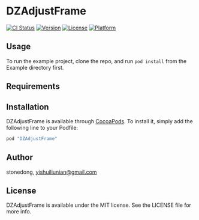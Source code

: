 # DZAdjustFrame

[![CI Status](http://img.shields.io/travis/stonedong/DZAdjustFrame.svg?style=flat)](https://travis-ci.org/stonedong/DZAdjustFrame)
[![Version](https://img.shields.io/cocoapods/v/DZAdjustFrame.svg?style=flat)](http://cocoapods.org/pods/DZAdjustFrame)
[![License](https://img.shields.io/cocoapods/l/DZAdjustFrame.svg?style=flat)](http://cocoapods.org/pods/DZAdjustFrame)
[![Platform](https://img.shields.io/cocoapods/p/DZAdjustFrame.svg?style=flat)](http://cocoapods.org/pods/DZAdjustFrame)

## Usage

To run the example project, clone the repo, and run `pod install` from the Example directory first.

## Requirements

## Installation

DZAdjustFrame is available through [CocoaPods](http://cocoapods.org). To install
it, simply add the following line to your Podfile:

```ruby
pod "DZAdjustFrame"
```

## Author

stonedong, yishuiliunian@gmail.com

## License

DZAdjustFrame is available under the MIT license. See the LICENSE file for more info.
